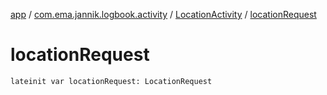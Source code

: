[app](../../index.md) / [com.ema.jannik.logbook.activity](../index.md) / [LocationActivity](index.md) / [locationRequest](./location-request.md)

# locationRequest

`lateinit var locationRequest: LocationRequest`